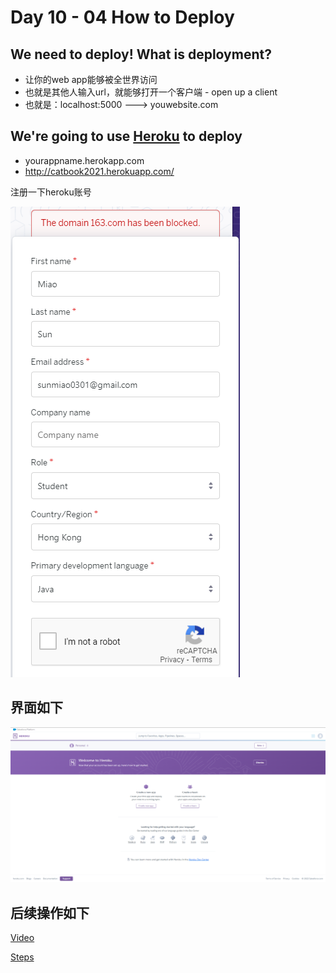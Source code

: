 # Day 10 - 04 How to Deploy



## We need to deploy! What is deployment?

- 让你的web app能够被全世界访问
- 也就是其他人输入url，就能够打开一个客户端 - open up a client
- 也就是：localhost:5000 ---> youwebsite.com



## We're going to use [Heroku](https://dashboard.heroku.com/apps) to deploy

- yourappname.herokapp.com
- http://catbook2021.herokuapp.com/

注册一下heroku账号

![image-20220406143808936](https://raw.githubusercontent.com/sunmiao0301/Public-Pic-Bed/main/imgfromPicGO/202204061438015.png)

## 界面如下

![image-20220406144110739](https://raw.githubusercontent.com/sunmiao0301/Public-Pic-Bed/main/imgfromPicGO/202204061441900.png)



## 后续操作如下 

[Video](https://www.youtube.com/watch?v=oxJwXtybaZA)

[Steps](https://docs.google.com/presentation/d/1wcdTK1M3Wu8e_RaY3sXHJG0ZN0KHS2-sjXlNVMjN6gw/edit#slide=id.g6dadbd387f_0_40)
